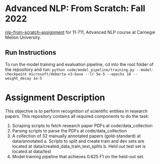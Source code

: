 # Advanced NLP: From Scratch: Fall 2022
[nlp-from-scratch-assignment](https://github.com/neubig/nlp-from-scratch-assignment-2022/) for 11-711, Advanced NLP course at Carnegie Mellon University.

## Run Instructions
To run the model training and evaluation pipeline, cd into the root folder of the repository and run:
`python code/model_pipeline/training.py --model-checkpoint microsoft/deberta-v3-base --lr 5e-5 --epochs 10 --weight_decay 1e-5`

# Assignment Description
This objective is to perform recognition of scientific entities in research papers. 
This repository contains all required components to do the task: 
1. Scraping scripts to fetch research paper PDFs at code/data_collection
2. Parsing scripts to parse the PDFs at code/data_collection
3. A collection of 32 manually annotated papers (gold-standard) at data/annotated
    a. Scripts to split and create train and dev sets are located at data/created_data_train_test_splits
    b. Held out test set is located at data/test
4. Model training pipeline that achieves 0.625 F1 on the held-out set.


